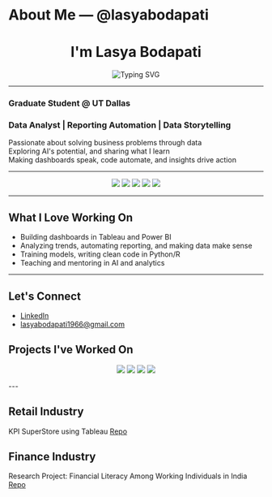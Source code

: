 # About Me — @lasyabodapati

<h1 align="center"> I'm Lasya Bodapati</h1>

<p align="center">
  <img src="https://readme-typing-svg.demolab.com?font=Roboto+Mono&weight=500&size=24&pause=1000&color=2F74C0&center=true&vCenter=true&width=435&lines=Data+Analyst+%7C+Storyteller+%7C" alt="Typing SVG" />
</p>

---

###  Graduate Student @ UT Dallas  
### Data Analyst | Reporting Automation | Data Storytelling  
Passionate about solving business problems through data  
Exploring AI's potential, and sharing what I learn  
Making dashboards speak, code automate, and insights drive action  

---

<p align="center">
  <img src="https://img.shields.io/badge/Data%20Analyst-%23009688.svg?style=for-the-badge&logo=data&logoColor=white"/>
  <img src="https://img.shields.io/badge/Business%20Analytics-%23007ACC.svg?style=for-the-badge&logo=tableau&logoColor=white"/>
  <img src="https://img.shields.io/badge/Python-%2314354C.svg?style=for-the-badge&logo=python&logoColor=white"/>
  <img src="https://img.shields.io/badge/SQL-%2300758F.svg?style=for-the-badge&logo=postgresql&logoColor=white"/>
  <img src="https://img.shields.io/badge/Power%20BI-F2C811?style=for-the-badge&logo=powerbi&logoColor=black" />
</p>

---

## What I Love Working On
- Building dashboards in Tableau and Power BI  
- Analyzing trends, automating reporting, and making data make sense  
- Training models, writing clean code in Python/R  
- Teaching and mentoring in AI and analytics  

---

## Let's Connect

- [LinkedIn](https://www.linkedin.com/in/your-profile)  
- lasyabodapati1966@gmail.com  

## Projects I've Worked On
<p align="center">
  

<p align="center">
  <img src="https://img.shields.io/badge/Tableau-Dashboard-blue?style=for-the-badge&logo=tableau&logoColor=white"/>
  <img src="https://img.shields.io/badge/Python-Analysis-green?style=for-the-badge&logo=python&logoColor=white"/>
  <img src="https://img.shields.io/badge/R-Modeling-blueviolet?style=for-the-badge&logo=r&logoColor=white"/>
  <img src="https://img.shields.io/badge/SQL-Queries-orange?style=for-the-badge&logo=mysql&logoColor=white"/>
</p>
---

## Retail Industry
KPI SuperStore using Tableau 
[Repo](https://github.com/lasyabodapati1/global-superstore-dashboard)

## Finance Industry 
Research Project: Financial Literacy Among Working Individuals in India 
[Repo](https://github.com/lasyabodapati1/Finance)

